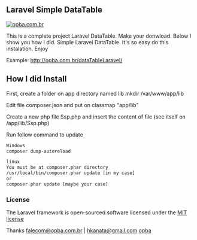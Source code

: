 ## Laravel Simple DataTable

[![opba.com.br](https://travis-ci.org/laravel/framework.svg)](http://opba.com.br)

This is a complete project Laravel DataTable. Make your donwload. Below I show you how I did.
Simple Laravel DataTable. It's so easy do this instalation. Enjoy

Example: http://opba.com.br/dataTableLaravel/

## How I did Install

First, create a folder on app directory named lib
mkdir /var/www/app/lib

Edit file composer.json and put on classmap "app/lib"

Create a new php file Ssp.php and insert the content of file (see itself on /app/lib/Ssp.php)

Run follow command to update

```html
Windows
composer dump-autoreload

linux
You must be at composer.phar directory
/usr/local/bin/composer.phar update [in my case]
or
composer.phar update [maybe your case]
```

### License

The Laravel framework is open-sourced software licensed under the [MIT license](http://opensource.org/licenses/MIT)

Thanks falecom@opba.com.br | hkanata@gmail.com [opba](http://opba.com.br)
